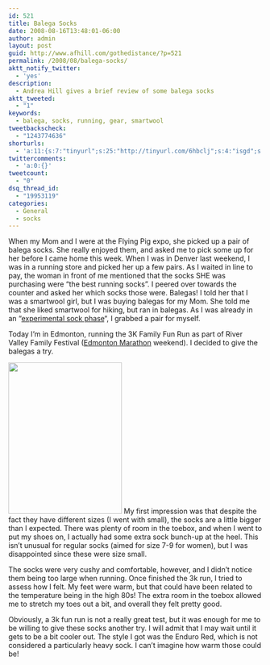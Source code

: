 ```yaml
---
id: 521
title: Balega Socks
date: 2008-08-16T13:48:01-06:00
author: admin
layout: post
guid: http://www.afhill.com/gothedistance/?p=521
permalink: /2008/08/balega-socks/
aktt_notify_twitter:
  - 'yes'
description:
  - Andrea Hill gives a brief review of some balega socks
aktt_tweeted:
  - "1"
keywords:
  - balega, socks, running, gear, smartwool
tweetbackscheck:
  - "1243774636"
shorturls:
  - 'a:11:{s:7:"tinyurl";s:25:"http://tinyurl.com/6hbclj";s:4:"isgd";s:17:"http://is.gd/ffo8";s:5:"bitly";s:18:"http://bit.ly/tXye";s:5:"snipr";s:22:"http://snipr.com/9ro2w";s:5:"snurl";s:22:"http://snurl.com/9ro2w";s:7:"snipurl";s:24:"http://snipurl.com/9ro2w";s:5:"adjix";s:207:"(10 Jan 2008 temporary restriction: API requires valid partnerID or partnerEmail key in request. Contact us if this affects you.) Invalid Adjix request. API documentation @ http://web.adjix.com/AdjixAPI.html";s:4:"advu";s:203:"(10 Jan 2008 temporary restriction: API requires valid partnerID or partnerEmail key in request. Contact us if this affects you.) Invalid Adjix request. API documentation @ http://web.ad.vu/AdjixAPI.html";s:4:"zima";s:19:"http://zi.ma/f34cb1";s:4:"trim";s:17:"http://tr.im/49ph";s:9:"permalink";s:57:"http://www.afhill.com/gothedistance/2008/08/balega-socks/";}'
twittercomments:
  - 'a:0:{}'
tweetcount:
  - "0"
dsq_thread_id:
  - "19953119"
categories:
  - General
  - socks
---
```

When my Mom and I were at the Flying Pig expo, she picked up a pair of balega socks. She really enjoyed them, and asked me to pick some up for her before I came home this week. When I was in Denver last weekend, I was in a running store and picked her up a few pairs. As I waited in line to pay, the woman in front of me mentioned that the socks SHE was purchasing were &#8220;the best running socks&#8221;. I peered over towards the counter and asked her which socks those were. Balegas! I told her that I was a smartwool girl, but I was buying balegas for my Mom. She told me that she liked smartwool for hiking, but ran in balegas. As I was already in an &#8220;[experimental sock phase](http://twitter.com/afhill262/statuses/881097524)&#8220;, I grabbed a pair for myself. 

Today I&#8217;m in Edmonton, running the 3K Family Fun Run as part of River Valley Family Festival ([Edmonton Marathon](http://www.edmontonmarathon.ca) weekend). I decided to give the balegas a try. 

<img src="http://www.afhill.com/gothedistance/wp-content/uploads/2008/08/img_0045-225x300.jpg" alt="" title="Balega socks" width="225" height="300" class="alignright size-medium wp-image-526" /> My first impression was that despite the fact they have different sizes (I went with small), the socks are a little bigger than I expected. There was plenty of room in the toebox, and when I went to put my shoes on, I actually had some extra sock bunch-up at the heel. This isn&#8217;t unusual for regular socks (aimed for size 7-9 for women), but I was disappointed since these were size small.

The socks were very cushy and comfortable, however, and I didn&#8217;t notice them being too large when running. Once finished the 3k run, I tried to assess how I felt. My feet were warm, but that could have been related to the temperature being in the high 80s! The extra room in the toebox allowed me to stretch my toes out a bit, and overall they felt pretty good.

Obviously, a 3k fun run is not a really great test, but it was enough for me to be willing to give these socks another try. I will admit that I may wait until it gets to be a bit cooler out. The style I got was the Enduro Red, which is not considered a particularly heavy sock. I can&#8217;t imagine how warm those could be!